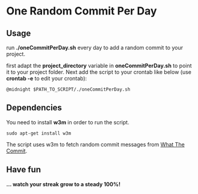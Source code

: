 # One Random Commit Per Day

## Usage

run **./oneCommitPerDay.sh** every day to add a random commit to your project.

first adapt the **project_directory** variable in **oneCommitPerDay.sh** to point it to your project folder.
Next add the script to your crontab like below (use **crontab -e** to edit your crontab):
```
@midnight $PATH_TO_SCRIPT/./oneCommitPerDay.sh
```

## Dependencies

You need to install **w3m** in order to run the script.
```
sudo apt-get install w3m
```
The script uses w3m to fetch random commit messages from [What The Commit](http://whatthecommit.com).

## Have fun

**... watch your streak grow to a steady 100%!**

